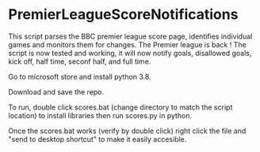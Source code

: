 # PremierLeagueScoreNotifications
This script parses the BBC premier league score page, identifies individual games and monitors them for changes. The Premier league is back ! The script is now tested and working, it will now notify goals, disallowed goals, kick off, half time, seconf half, and full time.

Go to microsoft store and install python 3.8.

Download and save the repo.

To run, double click scores.bat (change directory to match the script location) to install libraries then run scores.py in python.

Once the scores.bat works (verify by double click) right click the file and "send to desktop shortcut" to make it easily accesible.
